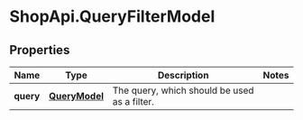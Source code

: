 # ShopApi.QueryFilterModel

## Properties
Name | Type | Description | Notes
------------ | ------------- | ------------- | -------------
**query** | [**QueryModel**](QueryModel.md) | The query, which should be used as a filter. | 



